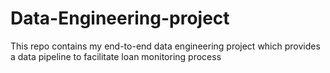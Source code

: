 # Data-Engineering-project
This repo contains my end-to-end data engineering project which provides a data pipeline to facilitate loan monitoring process
